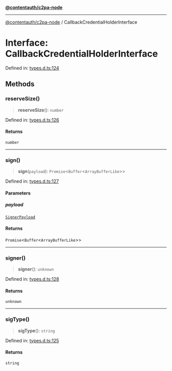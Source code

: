 [**@contentauth/c2pa-node**](../README.md)

***

[@contentauth/c2pa-node](../README.md) / CallbackCredentialHolderInterface

# Interface: CallbackCredentialHolderInterface

Defined in: [types.d.ts:124](https://github.com/contentauth/c2pa-node-v2/blob/5fc86ffc8659a51143dea77869309236a097edcc/js-src/types.d.ts#L124)

## Methods

### reserveSize()

> **reserveSize**(): `number`

Defined in: [types.d.ts:126](https://github.com/contentauth/c2pa-node-v2/blob/5fc86ffc8659a51143dea77869309236a097edcc/js-src/types.d.ts#L126)

#### Returns

`number`

***

### sign()

> **sign**(`payload`): `Promise`\<`Buffer`\<`ArrayBufferLike`\>\>

Defined in: [types.d.ts:127](https://github.com/contentauth/c2pa-node-v2/blob/5fc86ffc8659a51143dea77869309236a097edcc/js-src/types.d.ts#L127)

#### Parameters

##### payload

[`SignerPayload`](SignerPayload.md)

#### Returns

`Promise`\<`Buffer`\<`ArrayBufferLike`\>\>

***

### signer()

> **signer**(): `unknown`

Defined in: [types.d.ts:128](https://github.com/contentauth/c2pa-node-v2/blob/5fc86ffc8659a51143dea77869309236a097edcc/js-src/types.d.ts#L128)

#### Returns

`unknown`

***

### sigType()

> **sigType**(): `string`

Defined in: [types.d.ts:125](https://github.com/contentauth/c2pa-node-v2/blob/5fc86ffc8659a51143dea77869309236a097edcc/js-src/types.d.ts#L125)

#### Returns

`string`
